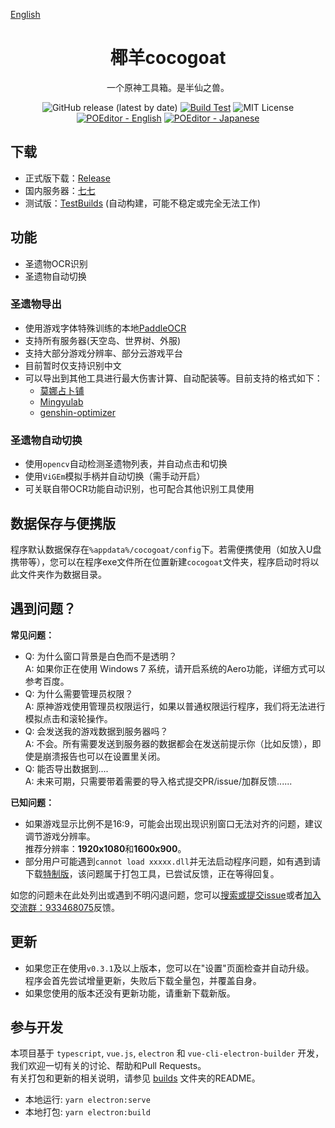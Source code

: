 [English](https://github.com/YuehaiTeam/cocogoat/blob/main/README_en.md)
<div align="center">

# 椰羊cocogoat  
一个原神工具箱。是半仙之兽。  

![GitHub release (latest by date)](https://img.shields.io/github/v/release/YuehaiTeam/cocogoat)
[![Build Test](https://github.com/YuehaiTeam/cocogoat/actions/workflows/build-test.yml/badge.svg)](https://github.com/YuehaiTeam/cocogoat/actions/workflows/build-test.yml)
![MIT License](https://shields.io/badge/license-MIT-green)
[![POEditor - English](https://img.shields.io/poeditor/progress/434087/en?token=d0ebc6efc6db6d4c57aaa1103a0c4abd)](https://poeditor.com/join/project?hash=jZiEtV01OO)
[![POEditor - Japanese](https://img.shields.io/poeditor/progress/434087/ja?token=d0ebc6efc6db6d4c57aaa1103a0c4abd)](https://poeditor.com/join/project?hash=jZiEtV01OO)

</div>

## 下载
 - 正式版下载：[Release](https://github.com/YuehaiTeam/cocogoat/releases) 
 - 国内服务器：[七七](https://77.cocogoat.work/v1/ascension/)
 - 测试版：[TestBuilds](https://github.com/YuehaiTeam/cocogoat/actions/workflows/build-test.yml) (自动构建，可能不稳定或完全无法工作)

## 功能
 - 圣遗物OCR识别
 - 圣遗物自动切换

### 圣遗物导出
 - 使用游戏字体特殊训练的本地[PaddleOCR](https://github.com/PaddlePaddle/PaddleOCR)
 - 支持所有服务器(天空岛、世界树、外服)  
 - 支持大部分游戏分辨率、部分云游戏平台  
 - 目前暂时仅支持识别中文  
 - 可以导出到其他工具进行最大伤害计算、自动配装等。目前支持的格式如下：
   - [莫娜占卜铺](https://www.mona-uranai.com/)
   - [Mingyulab](https://genshin.mingyulab.com/)
   - [genshin-optimizer](https://frzyc.github.-io/genshin-optimizer/)

### 圣遗物自动切换
 - 使用`opencv`自动检测圣遗物列表，并自动点击和切换
 - 使用`ViGEm`模拟手柄并自动切换（需手动开启）
 - 可关联自带OCR功能自动识别，也可配合其他识别工具使用

## 数据保存与便携版
程序默认数据保存在`%appdata%/cocogoat/config`下。若需便携使用（如放入U盘携带等），您可以在程序exe文件所在位置新建`cocogoat`文件夹，程序启动时将以此文件夹作为数据目录。

## 遇到问题？
**常见问题：**
 - Q: 为什么窗口背景是白色而不是透明？  
   A: 如果你正在使用 Windows 7 系统，请开启系统的Aero功能，详细方式可以参考百度。
 - Q: 为什么需要管理员权限？  
   A: 原神游戏使用管理员权限运行，如果以普通权限运行程序，我们将无法进行模拟点击和滚轮操作。
 - Q: 会发送我的游戏数据到服务器吗？  
   A: 不会。所有需要发送到服务器的数据都会在发送前提示你（比如反馈），即使是崩溃报告也可以在设置里关闭。
 - Q: 能否导出数据到....  
   A: 未来可期，只需要带着需要的导入格式提交PR/issue/加群反馈......

**已知问题：**
 - 如果游戏显示比例不是16:9，可能会出现出现识别窗口无法对齐的问题，建议调节游戏分辨率。  
   推荐分辨率：**1920x1080**和**1600x900**。
 - 部分用户可能遇到`cannot load xxxxx.dll`并无法启动程序问题，如有遇到请下载[特制版](https://77.cocogoat.work/v1/ascension/特制版/)，该问题属于打包工具，已尝试反馈，正在等得回复。

如您的问题未在此处列出或遇到不明闪退问题，您可以[搜索或提交issue](https://github.com/YuehaiTeam/cocogoat/issues)或者[加入交流群：933468075](https://jq.qq.com/?_wv=1027&k=Pl2MFHcA)反馈。

## 更新
 - 如果您正在使用`v0.3.1`及以上版本，您可以在"设置"页面检查并自动升级。  
   程序会首先尝试增量更新，失败后下载全量包，并覆盖自身。
 - 如果您使用的版本还没有更新功能，请重新下载新版。

## 参与开发 
本项目基于 `typescript`, `vue.js`, `electron` 和 `vue-cli-electron-builder` 开发，我们欢迎一切有关的讨论、帮助和Pull Requests。  
有关打包和更新的相关说明，请参见 [builds](https://github.com/YuehaiTeam/cocogoat/tree/main/build) 文件夹的README。
 - 本地运行: `yarn electron:serve`
 - 本地打包: `yarn electron:build`
